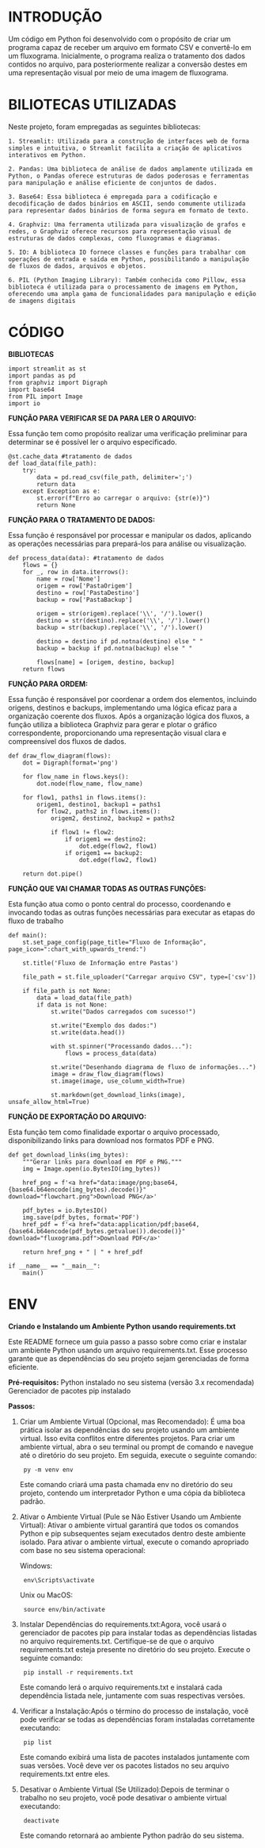 # INTRODUÇÃO

Um código em Python foi desenvolvido com o propósito de criar um programa capaz de receber um arquivo em formato CSV e convertê-lo em um fluxograma. Inicialmente, o programa realiza o tratamento dos dados contidos no arquivo, para posteriormente realizar a conversão destes em uma representação visual por meio de uma imagem de fluxograma.


# BILIOTECAS UTILIZADAS

Neste projeto, foram empregadas as seguintes bibliotecas:

    1. Streamlit: Utilizada para a construção de interfaces web de forma simples e intuitiva, o Streamlit facilita a criação de aplicativos interativos em Python.

    2. Pandas: Uma biblioteca de análise de dados amplamente utilizada em Python, o Pandas oferece estruturas de dados poderosas e ferramentas para manipulação e análise eficiente de conjuntos de dados.

    3. Base64: Essa biblioteca é empregada para a codificação e decodificação de dados binários em ASCII, sendo comumente utilizada para representar dados binários de forma segura em formato de texto.

    4. Graphviz: Uma ferramenta utilizada para visualização de grafos e redes, o Graphviz oferece recursos para representação visual de estruturas de dados complexas, como fluxogramas e diagramas.

    5. IO: A biblioteca IO fornece classes e funções para trabalhar com operações de entrada e saída em Python, possibilitando a manipulação de fluxos de dados, arquivos e objetos.

    6. PIL (Python Imaging Library): Também conhecida como Pillow, essa biblioteca é utilizada para o processamento de imagens em Python, oferecendo uma ampla gama de funcionalidades para manipulação e edição de imagens digitais


# CÓDIGO

**BIBLIOTECAS**

	import streamlit as st
	import pandas as pd 
	from graphviz import Digraph 
	import base64 
	from PIL import Image 
	import io 


**FUNÇÃO PARA VERIFICAR SE DA PARA LER O ARQUIVO:**

Essa função tem como propósito realizar uma verificação preliminar para determinar se é possível ler o arquivo especificado.

	@st.cache_data #tratamento de dados
	def load_data(file_path):
	    try:
	        data = pd.read_csv(file_path, delimiter=';')
	        return data
	    except Exception as e:
	        st.error(f"Erro ao carregar o arquivo: {str(e)}")
	        return None


**FUNÇÃO PARA O TRATAMENTO DE DADOS:**

Essa função é responsável por processar e manipular os dados, aplicando as operações necessárias para prepará-los para análise ou visualização.

	def process_data(data): #tratamento de dados
	    flows = {}
	    for _, row in data.iterrows():
	        name = row['Nome']
	        origem = row['PastaOrigem']
	        destino = row['PastaDestino']
	        backup = row['PastaBackup']
	        
	        origem = str(origem).replace('\\', '/').lower()
	        destino = str(destino).replace('\\', '/').lower()
	        backup = str(backup).replace('\\', '/').lower()
	        
	        destino = destino if pd.notna(destino) else " "
	        backup = backup if pd.notna(backup) else " "
	        
	        flows[name] = [origem, destino, backup]
	    return flows


**FUNÇÃO PARA ORDEM:**

Essa função é responsável por coordenar a ordem dos elementos, incluindo origens, destinos e backups, implementando uma lógica eficaz para a organização coerente dos fluxos. Após a organização lógica dos fluxos, a função utiliza a biblioteca Graphviz para gerar e plotar o gráfico correspondente, proporcionando uma representação visual clara e compreensível dos fluxos de dados.

	def draw_flow_diagram(flows): 
	    dot = Digraph(format='png')
	
	    for flow_name in flows.keys():
	        dot.node(flow_name, flow_name)
	
	    for flow1, paths1 in flows.items():
	        origem1, destino1, backup1 = paths1
	        for flow2, paths2 in flows.items():
	            origem2, destino2, backup2 = paths2
	            
	            if flow1 != flow2:
	                if origem1 == destino2:
	                    dot.edge(flow2, flow1)
	                if origem1 == backup2:
	                    dot.edge(flow2, flow1)
	
	    return dot.pipe()


**FUNÇÃO QUE VAI CHAMAR TODAS AS OUTRAS FUNÇÕES:**

Esta função atua como o ponto central do processo, coordenando e invocando todas as outras funções necessárias para executar as etapas do fluxo de trabalho

	def main():
	    st.set_page_config(page_title="Fluxo de Informação", page_icon=":chart_with_upwards_trend:")
	
	    st.title('Fluxo de Informação entre Pastas')
	
	    file_path = st.file_uploader("Carregar arquivo CSV", type=['csv'])
	
	    if file_path is not None:
	        data = load_data(file_path)
	        if data is not None:
	            st.write("Dados carregados com sucesso!")
	            
	            st.write("Exemplo dos dados:")
	            st.write(data.head())
	
	            with st.spinner("Processando dados..."):
	                flows = process_data(data)
	
	            st.write("Desenhando diagrama de fluxo de informações...")
	            image = draw_flow_diagram(flows)
	            st.image(image, use_column_width=True)
	
	            st.markdown(get_download_links(image), unsafe_allow_html=True)


**FUNÇÃO DE EXPORTAÇÃO DO ARQUIVO:**

Esta função tem como finalidade exportar o arquivo processado, disponibilizando links para download nos formatos PDF e PNG.

	def get_download_links(img_bytes): 
	    """Gerar links para download em PDF e PNG."""
	    img = Image.open(io.BytesIO(img_bytes))
	
	    href_png = f'<a href="data:image/png;base64,{base64.b64encode(img_bytes).decode()}" download="flowchart.png">Download PNG</a>'
	    
	    pdf_bytes = io.BytesIO()
	    img.save(pdf_bytes, format='PDF')
	    href_pdf = f'<a href="data:application/pdf;base64,{base64.b64encode(pdf_bytes.getvalue()).decode()}" download="fluxograma.pdf">Download PDF</a>'
	
	    return href_png + " | " + href_pdf
	
	if __name__ == "__main__": 
	    main()


# ENV
**Criando e Instalando um Ambiente Python usando requirements.txt**

Este README fornece um guia passo a passo sobre como criar e instalar um ambiente Python usando um arquivo requirements.txt. Esse processo garante que as dependências do seu projeto sejam gerenciadas de forma eficiente.

**Pré-requisitos:**
Python instalado no seu sistema (versão 3.x recomendada)
Gerenciador de pacotes pip instalado

**Passos:**

1. Criar um Ambiente Virtual (Opcional, mas Recomendado): É uma boa prática isolar as dependências do seu projeto usando um ambiente virtual. Isso evita conflitos entre diferentes projetos. Para criar um ambiente virtual, abra o seu terminal ou prompt de comando e navegue até o diretório do seu projeto. Em seguida, execute o seguinte comando:

	    py -m venv env
   
	Este comando criará uma pasta chamada env no diretório do seu projeto, contendo um interpretador Python e uma cópia da biblioteca padrão.


3. Ativar o Ambiente Virtual (Pule se Não Estiver Usando um Ambiente Virtual): Ativar o ambiente virtual garantirá que todos os comandos Python e pip subsequentes sejam executados dentro deste ambiente isolado. Para ativar o ambiente virtual, execute o comando apropriado com base no seu sistema operacional:

	Windows:

    	env\Scripts\activate
   
	Unix ou MacOS:

   	 	source env/bin/activate
   

5. Instalar Dependências do requirements.txt:Agora, você usará o gerenciador de pacotes pip para instalar todas as dependências listadas no arquivo requirements.txt. Certifique-se de que o arquivo requirements.txt esteja presente no diretório do seu projeto. Execute o seguinte comando:

	    pip install -r requirements.txt
   
	Este comando lerá o arquivo requirements.txt e instalará cada dependência listada nele, juntamente com suas respectivas versões.


7. Verificar a Instalação:Após o término do processo de instalação, você pode verificar se todas as dependências foram instaladas corretamente executando:

	    pip list
   
	Este comando exibirá uma lista de pacotes instalados juntamente com suas versões. Você deve ver os pacotes listados no seu arquivo requirements.txt entre eles.


9. Desativar o Ambiente Virtual (Se Utilizado):Depois de terminar o trabalho no seu projeto, você pode desativar o ambiente virtual executando:

	    deactivate
	Este comando retornará ao ambiente Python padrão do seu sistema.



